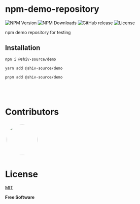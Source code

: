 # npm-demo-repository

![NPM Version](https://img.shields.io/npm/v/@shiv-source/demo.svg?style=flat)
![NPM Downloads](https://img.shields.io/npm/dm/@shiv-source/demo.svg)
![GitHub release](https://img.shields.io/github/release/shiv-source/npm-demo-repository)
![License](https://img.shields.io/github/license/shiv-source/npm-demo-repository)

npm demo repository for testing


## Installation

```sh
npm i @shiv-source/demo

yarn add @shiv-source/demo

pnpm add @shiv-source/demo

```
<br/>
<br/>

# Contributors

<a href = "https://github.com/shiv-source">
  <img 
    src = "https://avatars.githubusercontent.com/u/56552766?v=4" 
    width="100" 
    height="100"
    style="border-radius: 50%; margin: 5px;" 
  />
</a>

# License

[MIT](https://opensource.org/licenses/MIT)

**Free Software**
